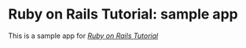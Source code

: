 # Ruby on Rails Tutorial: sample app

This is a sample app for [*Ruby on Rails Tutorial*](http://railstutorial.org)